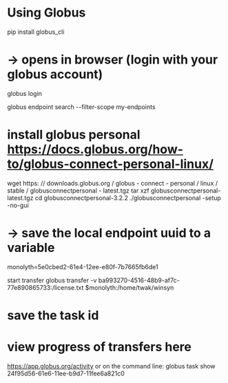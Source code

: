 # Using Globus 



pip install globus_cli
# -> opens in browser (login with your globus account)
globus login

globus endpoint search --filter-scope my-endpoints

# install globus personal https://docs.globus.org/how-to/globus-connect-personal-linux/
wget https: // downloads.globus.org / globus - connect - personal / linux / stable / globusconnectpersonal - latest.tgz
tar xzf globusconnectpersonal-latest.tgz
cd globusconnectpersonal-3.2.2
./globusconnectpersonal -setup -no-gui
# -> save the local endpoint uuid to a variable
monolyth=5e0cbed2-61e4-12ee-e80f-7b7665fb6de1

start transfer
globus transfer -v ba993270-4516-48b9-af7c-77e890865733:/license.txt $monolyth:/home/twak/winsyn
# save the task id 

# view progress of transfers here
https://app.globus.org/activity
or on the command line:
globus task show 24f95d56-61e6-11ee-b9d7-11fee6a821c0
